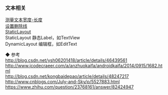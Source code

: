 ### 文本相关  

[测量文本宽度-长度](fun/measure_text_length.md)  
[设置删除线](fun/set_dash_line.md)  
[StaticLayout](library/StaticLayout.md)  
StaticLayout 静态Label，如TextView  
DynamicLayout 编辑框，如EditText  

◆ 参考  
http://blog.csdn.net/ysh06201418/article/details/46439561  
http://www.jcodecraeer.com/a/anzhuokaifa/androidkaifa/2014/0915/1682.html  
http://blog.csdn.net/kongbaidepao/article/details/48247217  
http://www.cnblogs.com/July-and-Sky/p/5527883.html  
https://www.zhihu.com/question/23768161/answer/82424947  
